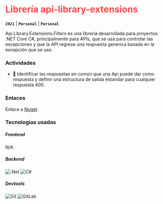 # <font color="#FF474C">**Librería api-library-extensions**</font>

**`2021`** |
**`Personal`** |
**`Personal`** 

Api.Library.Extensions.Filters es una librería desarrollada para proyectos .NET Core C#, principalmente para APIs, que se usa para controlar las excepciones y que la API regrese una respuesta generica basada en la excepción que se use.

### Actividades

- 📝 Identificar las respuestas en común que una Api puede dar como respuesta y definir una estructura de salida estandar para cualquier respuesta 400.

### Enlaces
Enlace a [Nuget](https://www.nuget.org/packages/Api.Library.Extensions.Filters).

### Tecnologías usadas

##### **Frontend**
N/A

##### **Backend**
![.Net](https://img.shields.io/badge/.NET-5C2D91?style=for-the-badge&logo=.net&logoColor=white)
![C#](https://img.shields.io/badge/c%23-%23239120.svg?style=for-the-badge&logo=c-sharp&logoColor=white)

##### **Devtools**
![Git](https://img.shields.io/badge/git-%23F05033.svg?style=for-the-badge&logo=git&logoColor=white)
![GitLab](https://img.shields.io/badge/gitlab-%23181717.svg?style=for-the-badge&logo=gitlab&logoColor=white)
